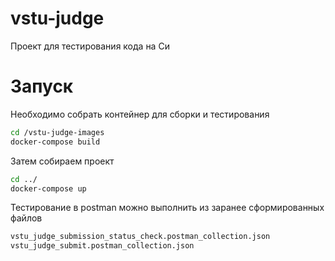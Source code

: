 # vstu-judge
Проект для тестирования кода на Си

# Запуск
Необходимо собрать контейнер для сборки и тестирования
```sh
cd /vstu-judge-images
docker-compose build
```
Затем собираем проект
```sh
cd ../
docker-compose up
```
Тестирование в postman можно выполнить из заранее сформированных файлов
```sh
vstu_judge_submission_status_check.postman_collection.json
vstu_judge_submit.postman_collection.json
```

